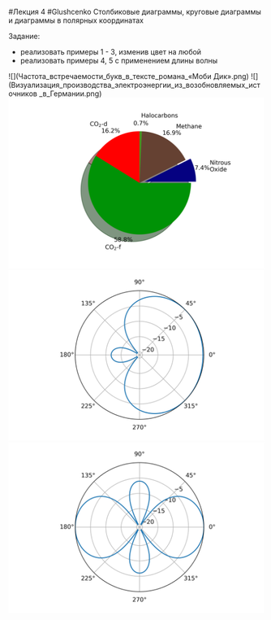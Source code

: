 #Лекция 4 #Glushcenko Столбиковые диаграммы, круговые диаграммы и диаграммы в полярных координатах  

Задание:  
- реализовать примеры 1 - 3, изменив цвет на любой  
- реализовать примеры 4, 5 с применением длины волны 

![](Частота_встречаемости_букв_в_тексте_романа_«Моби Дик».png)
![](Визуализация_производства_электроэнергии_из_возобновляемых_источников _в_Германии.png)
![](Круговая_диаграмма_данных_о_выбросе_в_атмосферу_парниковых_газов.png)
![](График_коэффициента_направленного_действия_(КНД)_для_системы_из_двух_антенн.png)
![](График_коэффициента_направленного_действия_(КНД)_для_системы_из_трёх_антенн.png)
